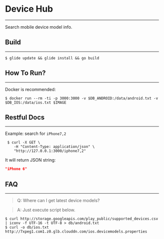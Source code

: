 # Device Hub
-------------------------
Search mobile device model info.


## Build
-------------------------------
```shell
$ glide update && glide install && go build
```

## How To Run?
--------------------------------

Docker is recommended: 

```shell
$ docker run --rm -ti -p 3000:3000 -v $DB_ANDROID:/data/android.txt -v $DB_IOS:/data/ios.txt $IMAGE
```

## Restful Docs
-------------------------------

Example: search for `iPhone7,2`

```shell
 $ curl -X GET \
    -H "Content-Type: application/json" \
    "http://127.0.0.1:3000/iphone7,2"
```

It will return JSON string:

```json
"iPhone 6"
```

## FAQ
---------------------------

> Q: Where can I get latest device models?

> A: Just execute script below.

```shell
$ curl http://storage.googleapis.com/play_public/supported_devices.csv | iconv -f UTF-16 -t UTF-8 > db/android.txt
$ curl -o db/ios.txt http://7xpeg1.com1.z0.glb.clouddn.com/ios.devicemodels.properties
```